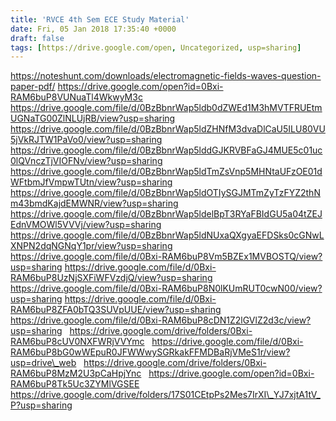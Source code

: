 ```yaml
---
title: 'RVCE 4th Sem ECE Study Material'
date: Fri, 05 Jan 2018 17:35:40 +0000
draft: false
tags: [https://drive.google.com/open, Uncategorized, usp=sharing]
---
```


https://noteshunt.com/downloads/electromagnetic-fields-waves-question-paper-pdf/ https://drive.google.com/open?id=0Bxi-RAM6buP8VUNuaTl4WkwyM3c https://drive.google.com/file/d/0BzBbnrWap5ldb0dZWEd1M3hMVTFRUEtmUGNaTG00ZlNLUjRB/view?usp=sharing   https://drive.google.com/file/d/0BzBbnrWap5ldZHNfM3dvaDlCaU5ILU80VU5jVkRJTW1PaVo0/view?usp=sharing   https://drive.google.com/file/d/0BzBbnrWap5lddGJKRVBFaGJ4MUE5c01uc0lQVnczTjVIOFNv/view?usp=sharing   https://drive.google.com/file/d/0BzBbnrWap5ldTmZsVnp5MHNtaUFzOE01dWFtbmJfVmpwTUtn/view?usp=sharing   https://drive.google.com/file/d/0BzBbnrWap5ldOTIySGJMTmZyTzFYZ2thNm43bmdKajdEMWNR/view?usp=sharing   https://drive.google.com/file/d/0BzBbnrWap5ldelBpT3RYaFBIdGU5a04tZEJEdnVMOWl5VVVj/view?usp=sharing   https://drive.google.com/file/d/0BzBbnrWap5ldNUxaQXgyaEFDSks0cGNwLXNPN2dqNGNqY1pr/view?usp=sharing     https://drive.google.com/file/d/0Bxi-RAM6buP8Vm5BZEx1MVBOSTQ/view?usp=sharing https://drive.google.com/file/d/0Bxi-RAM6buP8UzNjSXFiWFVzdjQ/view?usp=sharing https://drive.google.com/file/d/0Bxi-RAM6buP8N0lKUmRUT0cwN00/view?usp=sharing https://drive.google.com/file/d/0Bxi-RAM6buP8ZFA0bTQ3SUVpUUE/view?usp=sharing https://drive.google.com/file/d/0Bxi-RAM6buP8cDN1Z2lGVlZ2d3c/view?usp=sharing   https://drive.google.com/drive/folders/0Bxi-RAM6buP8cUV0NXFWRjVVYmc   https://drive.google.com/file/d/0Bxi-RAM6buP8bG0wWEpuR0JFWWwySGRkakFFMDBaRjVMeS1r/view?usp=drive\_web   https://drive.google.com/drive/folders/0Bxi-RAM6buP8MzM2U3pCaHpjYnc   https://drive.google.com/open?id=0Bxi-RAM6buP8Tk5Uc3ZYMlVGSEE   https://drive.google.com/drive/folders/17S01CEtpPs2Mes7IrXI\_YJ7xjtA1tV_P?usp=sharing